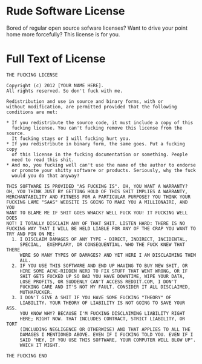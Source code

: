 Rude Software License
=====================

Bored of regular open source sofware licenses? Want to drive your point
home more forcefully? This license is for you.

Full Text of License
====================

    THE FUCKING LICENSE

    Copyright (c) 2012 [YOUR NAME HERE].
    All rights reserved. So don't fuck with me.

    Redistribution and use in source and binary forms, with or 
    without modification, are permitted provided that the following 
    conditions are met:

    * If you redistribute the source code, it must include a copy of this
      fucking license. You can't fucking remove this license from the source.
      It fucking stays or I will fucking hurt you.
    * If you redistribute in binary form, the same goes. Put a fucking copy
      of this license in the fucking documentation or something. People
      need to read this shit.
    * And no, you fucking well can't use the name of the author to endorse 
      or promote your shitty software or products. Seriously, why the fuck
      would you do that anyway?

    THIS SOFTWARE IS PROVIDED "AS FUCKING IS". OH, YOU WANT A WARRANTY? 
    OH, YOU THINK JUST BY GETTING HOLD OF THIS SHIT IMPLIES A WARRANTY, 
    MERCHANTABILITY AND FITNESS FOR A PARTICULAR PURPOSE? YOU THINK YOUR 
    FUCKING LAME "SAAS" WEBSITE IS GOING TO MAKE YOU A MILLIONAIRE, AND YOU 
    WANT TO BLAME ME IF SHIT GOES WHACK? WELL FUCK YOU! IT FUCKING WELL DOES 
    NOT! I TOTALLY DISCLAIM ANY OF THAT SHIT. LISTEN HARD: THERE IS NO 
    FUCKING WAY THAT I WILL BE HELD LIABLE FOR ANY OF THE CRAP YOU WANT TO 
    TRY AND PIN ON ME:
      1. I DISCLAIM DAMAGES OF ANY TYPE - DIRECT, INDIRECT, INCIDENTAL, 
         SPECIAL,  EXEMPLARY, OR CONSEQUENTIAL. WHO THE FUCK KNEW THAT THERE 
         WERE SO MANY TYPES OF DAMAGES? AND YET HERE I AM DISCLAIMING THEM 
         ALL.
      2. IF YOU USE THIS SOFTWARE AND END UP HAVING TO BUY NEW SHIT, OR
         HIRE SOME ACNE-RIDDEN NERD TO FIX STUFF THAT WENT WRONG, OR IF 
         SHIT GETS FUCKED UP SO BAD YOU HAVE DOWNTIME, WIPE YOUR DATA,
         LOSE PROFITS, OR SUDDENLY CAN'T ACCESS REDDIT.COM, I DON'T 
         FUCKING CARE AND IT'S NOT MY FAULT. CONSIDER IT ALL DISCLAIMED, 
         MUTHAFUCKER.
      3. I DON'T GIVE A SHIT IF YOU HAVE SOME FUCKING "THEORY" OF
         LIABILITY. YOUR THEORY OF LIABILITY IS NOT GOING TO SAVE YOUR ASS.
         YOU KNOW WHY? BECAUSE I'M FUCKING DISCLAIMING LIABILITY RIGHT
         HERE; RIGHT NOW. THAT INCLUDES CONTRACT, STRICT LIABILITY, OR TORT
         (INCLUDING NEGLIGENCE OR OTHERWISE) AND THAT APPLIES TO ALL THE
         DAMAGES I MENTIONED ABOVE. EVEN IF I FUCKING TOLD YOU. EVEN IF I
         SAID "HEY, IF YOU USE THIS SOFTWARE, YOUR COMPUTER WILL BLOW UP".
         WHICH IT MIGHT.
    
    THE FUCKING END
